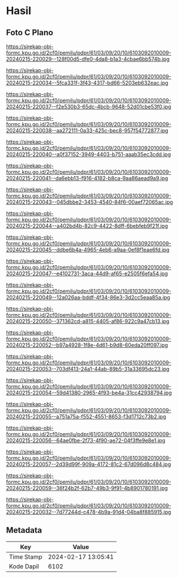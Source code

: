 # Hasil

## Foto C Plano

https://sirekap-obj-formc.kpu.go.id/2cf0/pemilu/pdpr/61/03/09/20/10/6103092010009-20240215-220029--128f00d5-dfe0-4da8-b1a3-4cbae6bb574b.jpg

https://sirekap-obj-formc.kpu.go.id/2cf0/pemilu/pdpr/61/03/09/20/10/6103092010009-20240215-220034--5fca331f-3f43-4317-bd66-5203eb632eac.jpg

https://sirekap-obj-formc.kpu.go.id/2cf0/pemilu/pdpr/61/03/09/20/10/6103092010009-20240215-220037--f2e530b3-65dc-4bcb-9648-52d01cbe53f0.jpg

https://sirekap-obj-formc.kpu.go.id/2cf0/pemilu/pdpr/61/03/09/20/10/6103092010009-20240215-220038--aa272111-0a33-425c-bec8-957f54772877.jpg

https://sirekap-obj-formc.kpu.go.id/2cf0/pemilu/pdpr/61/03/09/20/10/6103092010009-20240215-220040--a0f37152-3949-4403-b751-aaab35ec3cdd.jpg

https://sirekap-obj-formc.kpu.go.id/2cf0/pemilu/pdpr/61/03/09/20/10/6103092010009-20240215-220041--da6ebb13-f916-4182-b8ca-9aa86aead9a9.jpg

https://sirekap-obj-formc.kpu.go.id/2cf0/pemilu/pdpr/61/03/09/20/10/6103092010009-20240215-220043--045dbbe2-3453-4540-84f6-00aef72065ac.jpg

https://sirekap-obj-formc.kpu.go.id/2cf0/pemilu/pdpr/61/03/09/20/10/6103092010009-20240215-220044--a402bd4b-82c9-4422-8dff-6bebfeb9f21f.jpg

https://sirekap-obj-formc.kpu.go.id/2cf0/pemilu/pdpr/61/03/09/20/10/6103092010009-20240215-220045--ddbe6b4a-4965-4eb6-a9aa-0ef8f1eae6fd.jpg

https://sirekap-obj-formc.kpu.go.id/2cf0/pemilu/pdpr/61/03/09/20/10/6103092010009-20240215-220047--e4102731-3aca-44d9-af65-e2505f6efa54.jpg

https://sirekap-obj-formc.kpu.go.id/2cf0/pemilu/pdpr/61/03/09/20/10/6103092010009-20240215-220049--12a026aa-bddf-4f34-86e3-3d2cc5eaa85a.jpg

https://sirekap-obj-formc.kpu.go.id/2cf0/pemilu/pdpr/61/03/09/20/10/6103092010009-20240215-220050--371362cd-a815-4405-af86-922c9a47cb13.jpg

https://sirekap-obj-formc.kpu.go.id/2cf0/pemilu/pdpr/61/03/09/20/10/6103092010009-20240215-220052--b97a4928-1f8e-4d61-b9d8-60eda20ff097.jpg

https://sirekap-obj-formc.kpu.go.id/2cf0/pemilu/pdpr/61/03/09/20/10/6103092010009-20240215-220053--703df413-24a1-44ab-89b5-31a33695dc23.jpg

https://sirekap-obj-formc.kpu.go.id/2cf0/pemilu/pdpr/61/03/09/20/10/6103092010009-20240215-220054--59d41380-2965-4f93-be4a-31cc42938794.jpg

https://sirekap-obj-formc.kpu.go.id/2cf0/pemilu/pdpr/61/03/09/20/10/6103092010009-20240215-220055--a751a75a-f552-4551-8653-f3d1712c73b2.jpg

https://sirekap-obj-formc.kpu.go.id/2cf0/pemilu/pdpr/61/03/09/20/10/6103092010009-20240215-220056--64ae0fbe-2f73-4f90-ae72-04f3ffe9e8e1.jpg

https://sirekap-obj-formc.kpu.go.id/2cf0/pemilu/pdpr/61/03/09/20/10/6103092010009-20240215-220057--2d39d99f-909a-4172-81c2-67d096d8c484.jpg

https://sirekap-obj-formc.kpu.go.id/2cf0/pemilu/pdpr/61/03/09/20/10/6103092010009-20240215-220059--36f24b2f-62b7-49b3-9f91-4b8901780191.jpg

https://sirekap-obj-formc.kpu.go.id/2cf0/pemilu/pdpr/61/03/09/20/10/6103092010009-20240215-220032--7d77244d-c478-4b9a-91d4-04ba8f885915.jpg


## Metadata

| Key        | Value               |
| ---------- | ------------------- |
| Time Stamp | 2024-02-17 13:05:41 |
| Kode Dapil | 6102                |



